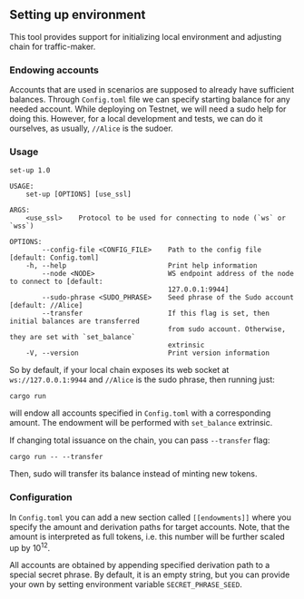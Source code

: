 ## Setting up environment

This tool provides support for initializing local environment and adjusting chain for traffic-maker.


### Endowing accounts

Accounts that are used in scenarios are supposed to already have sufficient balances.
Through `Config.toml` file we can specify starting balance for any needed account.
While deploying on Testnet, we will need a sudo help for doing this.
However, for a local development and tests, we can do it ourselves, as usually, `//Alice` is the sudoer.

### Usage

```
set-up 1.0

USAGE:
    set-up [OPTIONS] [use_ssl]

ARGS:
    <use_ssl>    Protocol to be used for connecting to node (`ws` or `wss`)

OPTIONS:
        --config-file <CONFIG_FILE>    Path to the config file [default: Config.toml]
    -h, --help                         Print help information
        --node <NODE>                  WS endpoint address of the node to connect to [default:
                                       127.0.0.1:9944]
        --sudo-phrase <SUDO_PHRASE>    Seed phrase of the Sudo account [default: //Alice]
        --transfer                     If this flag is set, then initial balances are transferred
                                       from sudo account. Otherwise, they are set with `set_balance`
                                       extrinsic
    -V, --version                      Print version information
```
So by default, if your local chain exposes its web socket at `ws://127.0.0.1:9944` and `//Alice` is the sudo phrase, then running just:
```
cargo run
```
will endow all accounts specified in `Config.toml` with a corresponding amount.
The endowment will be performed with `set_balance` extrinsic.

If changing total issuance on the chain, you can pass `--transfer` flag:
```
cargo run -- --transfer
```
Then, sudo will transfer its balance instead of minting new tokens.

### Configuration

In `Config.toml` you can add a new section called `[[endowments]]` where you specify the amount and derivation paths for target accounts.
Note, that the amount is interpreted as full tokens, i.e. this number will be further scaled up by 10<sup>12</sup>.

All accounts are obtained by appending specified derivation path to a special secret phrase.
By default, it is an empty string, but you can provide your own by setting environment variable `SECRET_PHRASE_SEED`.
